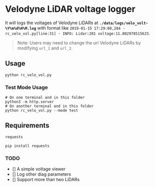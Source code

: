 # Velodyne LiDAR voltage logger
It will logs the voltages of Velodyne LiDARs at **`./data/logs/velo_volt-%Y%m%d%H%M.log`** with format like `2019-01-15 17:29:08,284 - rc_velo_vol.py[line:31] - INFO: Lidar:201 voltage:11.802978515625`.

> Note: Users may need to change the url Velodyne LiDARs by modifying `url_1` and `url_2`.

## Usage
```shell
python rc_velo_vol.py
```
### Test Mode Usage
```shell
# On one terminal and in this folder
python3 -m http.server
# On another terminal and in this folder
python rc_velo_vol.py --mode test
```

## Requirements
```txt
requests
```
```shell
pip install requests
```

### TODO
- [] A simple voltage viewer    
- [] Log other diag parameters    
- [] Support more than two LiDARs